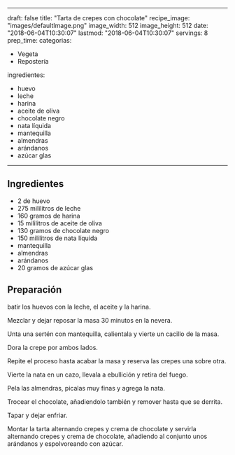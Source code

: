 
---
draft: false
title: "Tarta de crepes con chocolate"
recipe_image: "images/defaultImage.png"
image_width: 512
image_height: 512
date: "2018-06-04T10:30:07"
lastmod: "2018-06-04T10:30:07"
servings: 8
prep_time: 
categorias:
  - Vegeta
  - Repostería

ingredientes:
  - huevo
  - leche
  - harina
  - aceite de oliva
  - chocolate negro
  - nata líquida
  - mantequilla
  - almendras
  - arándanos
  - azúcar glas
---

## Ingredientes
- 2  de huevo
- 275 mililitros de leche
- 160 gramos de harina
- 15 mililitros de aceite de oliva
- 130 gramos de chocolate negro
- 150 mililitros de nata líquida
- mantequilla
- almendras
- arándanos
- 20 gramos de azúcar glas

## Preparación
batir los huevos con la leche, el aceite y la harina.

Mezclar y dejar reposar la masa 30 minutos en la nevera.

Unta una sertén con mantequilla, calientala y vierte un cacillo de la masa.

Dora la crepe por ambos lados.

Repite el proceso hasta acabar la masa y reserva las crepes una sobre otra.

Vierte la nata en un cazo, llevala a ebullición y retira del fuego.

Pela las almendras, picalas muy finas y agrega la nata.

Trocear el chocolate, añadiendolo también y remover hasta que se derrita. 

Tapar y dejar enfriar. 

Montar la tarta alternando crepes y crema de chocolate y servirla alternando crepes y crema de chocolate, añadiendo al conjunto unos arándanos y espolvoreando con azúcar.


